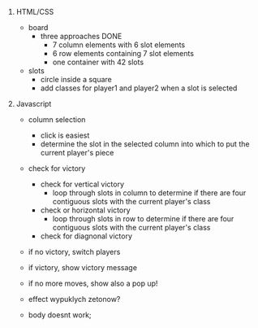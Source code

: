 1. HTML/CSS
   - board
     - three approaches DONE
       - 7 column elements with 6 slot elements
       - 6 row elements containing 7 slot elements
       - one container with 42 slots
   - slots
     - circle inside a square
     - add classes for player1 and player2 when a slot is selected

1. Javascript
   - column selection
     - click is easiest
     - determine the slot in the selected column into which to put the current player's piece
   - check for victory
     - check for vertical victory
       - loop through slots in column to determine if there are four contiguous slots with the current player's  class
     - check or horizontal victory
       - loop through slots in row to determine if there are four contiguous slots with the current player's  class
     - check for diagnonal victory
   - if no victory, switch players
   - if victory, show victory message

   - if no more moves, show also a pop up!
   - effect wypuklych zetonow?
   - body doesnt work;
